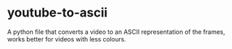 # youtube-to-ascii
A python file that converts a video to an ASCII representation of the frames, works better for videos with less colours.
